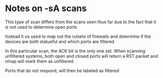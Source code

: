 
# Notes on -sA scans

This type of scan differs from the scans seen thus far due to the fact that it is not used to 
determine open ports

Instead it us used to map out the rulsets of firewalls and determine if the devices are both statueful
and which ports are filtered

In this particular scan, the ACK bit is the only one set. When scanning unfiltered systems, both open
and closed ports will return a RST packet and nmap will mark them as unfiltered

Ports that do not respond, will then be labeled as filtered


